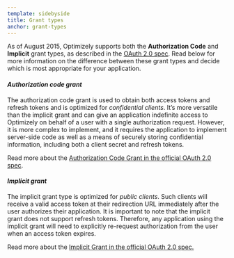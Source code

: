 ```yaml
---
template: sidebyside
title: Grant types
anchor: grant-types
---
```


As of August 2015, Optimizely supports both the <b>Authorization Code</b> and <b>Implicit</b> grant types, as described in the <a href="http://tools.ietf.org/html/rfc6749" target="_blank">OAuth 2.0 spec</a>. Read below for more information on the difference between these grant types and decide which is most appropriate for your application.

#### *Authorization code grant*

The authorization code grant is used to obtain both access tokens and refresh tokens and is optimized for *confidential clients*. It’s more versatile than the implicit grant and can give an application indefinite access to Optimizely on behalf of a user with a single authorization request. However, it is more complex to implement, and it requires the application to implement server-side code as well as a means of securely storing confidential information, including both a client secret and refresh tokens.

Read more about the <a href="https://tools.ietf.org/html/rfc6749#section-4.1" target="_blank">Authorization Code Grant in the official OAuth 2.0 spec</a>.

#### *Implicit grant*

The implicit grant type is optimized for *public clients*. Such clients will receive a valid access token at their redirection URL immediately after the user authorizes their application. It is important to note that the implicit grant does not support refresh tokens. Therefore, any application using the implicit grant will need to explicitly re-request authorization from the user when an access token expires.

Read more about the <a href="https://tools.ietf.org/html/rfc6749#section-4.2" target="_blank">Implicit Grant in the official OAuth 2.0 spec.</a>
